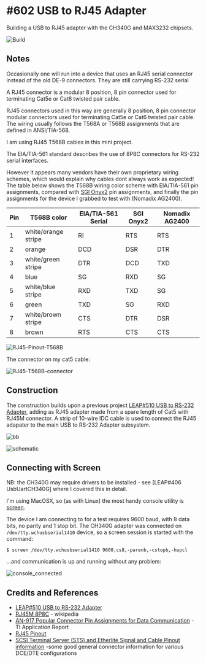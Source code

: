# #602 USB to RJ45 Adapter

Building a USB to RJ45 adapter with the CH340G and MAX3232 chipsets.

![Build](./assets/UsbToRJ45_build.jpg?raw=true)

## Notes

Occasionally one will run into a device that uses an RJ45 serial connector instead of the old DE-9 connectors.
They are still carrying RS-232 serial

A RJ45 connector is a modular 8 position, 8 pin connector used for terminating Cat5e or Cat6 twisted pair cable.

RJ45 connectors used in this way are generally 8 position, 8 pin connector modular connectors used for terminating Cat5e or Cat6 twisted pair cable.
The wiring usually follows the T568A or T568B assignments that are defined in ANSI/TIA-568.

I am using RJ45 T568B cables in this mini project.

The EIA/TIA-561 standard describes the use of 8P8C connectors for RS-232 serial interfaces.

However it appears many vendors have their own proprietary wiring schemes, which would explain why cables dont always work as expected!
The table below shows the T568B wiring color scheme with EIA/TIA-561 pin assignments,
compared with
[SGI Onyx2](https://techpubs.jurassic.nl/manuals/linux/enduser/SGIconsole_HW_CG/sgi_html/apb.html) pin assignments,
and finally the pin assignments for the device I grabbed to test with (Nomadix AG2400).

| Pin | T568B color          | EIA/TIA-561 Serial | SGI Onyx2 | Nomadix AG2400 |
|-----|----------------------|--------------------|-----------|----------------|
| 1   | white/orange stripe  | RI                 | RTS       | RTS            |
| 2   | orange               | DCD                | DSR       | DTR            |
| 3   | white/green stripe   | DTR                | DCD       | TXD            |
| 4   | blue                 | SG                 | RXD       | SG             |
| 5   | white/blue stripe    | RXD                | TXD       | SG             |
| 6   | green                | TXD                | SG        | RXD            |
| 7   | white/brown stripe   | CTS                | DTR       | DSR            |
| 8   | brown                | RTS                | CTS       | CTS            |


![RJ45-Pinout-T568B](./assets/RJ45-Pinout-T568B.jpg?raw=true)

The connector on my cat5 cable:

![RJ45-T568B-connector](./assets/RJ45-T568B-connector.jpg?raw=true)

## Construction

The construction builds upon a previous project [LEAP#510 USB to RS-232 Adapter](../UsbToRs232), adding as RJ45 adapter
made from a spare length of Cat5 with RJ45M connector.
A strip of 10-wire IDC cable is used to connect the RJ45 adapater to the main USB to RS-232 Adapter subsystem.

![bb](./assets/UsbToRJ45_bb.jpg?raw=true)

![schematic](./assets/UsbToRJ45_schematic.jpg?raw=true)

## Connecting with Screen

NB: the CH340G may require drivers to be installed - see [LEAP#406 UsbUartCH340G] where I covered this in detail.

I'm using MacOSX, so (as with Linux) the most handy console utility is
[screen](http://www.noah.org/wiki/Screen_notes#using_screen_as_an_RS-232_.2F_general_serial_terminal).

The device I am connecting to for a test requires 9600 baud, with 8 data bits, no parity and 1 stop bit.
The CH340G adapter was connected on `/dev/tty.wchusbserial1410` device, so a screen session
is started with the command:

    $ screen /dev/tty.wchusbserial1410 9600,cs8,-parenb,-cstopb,-hupcl

...and communication is up and running without any problem:

![console_connected](./assets/console_connected.png?raw=true)

## Credits and References

* [LEAP#510 USB to RS-232 Adapter](../UsbToRs232)
* [RJ45M 8P8C](https://en.wikipedia.org/wiki/Modular_connector#8P8C) - wikipedia
* [AN-917 Popular Connector Pin Assignments for Data Communication](https://www.ti.com/lit/an/snla039/snla039.pdf) - TI Application Report
* [RJ45 Pinout](https://www.showmecables.com/blog/post/rj45-pinout)
* [SCSI Terminal Server (STS) and Etherlite Signal and Cable Pinout information](https://www.digi.com/support/knowledge-base/scsi-terminal-server-sts-and-etherlite-signal-and)  -some good general connector information for various DCE/DTE configurations
